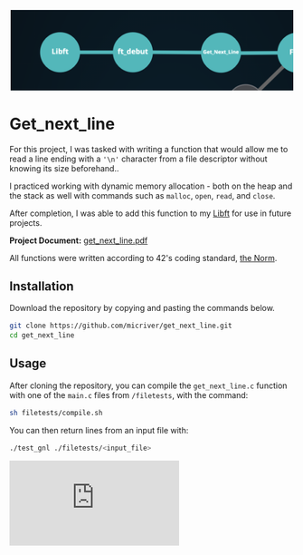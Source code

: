 <p align="center">
  <div align="center">
   <img src="assets/gnl_graph.png" width="500px"</img><br>
  </div>
</p>

# Get_next_line

For this project, I was tasked with writing a function that would allow me to read a line ending with a ```'\n'``` character from a file descriptor without knowing its size beforehand.. 

I practiced working with dynamic memory allocation - both on the heap and the stack as well with commands such as ```malloc```, ```open```, ```read```, and ```close```.

After completion, I was able to add this function to my [Libft](https://github.com/micriver/Libft.git) for use in future projects.

**Project Document:**
[get_next_line.pdf](https://github.com/micriver/get_next_line/blob/master/docs/get_next_line.en.pdf)

All functions were written according to 42's coding standard,
[the Norm](https://github.com/micriver/docs/norme.en%20.pdf).


## Installation

Download the repository by copying and pasting the commands below.

```bash
git clone https://github.com/micriver/get_next_line.git
cd get_next_line
```

## Usage

After cloning the repository, you can compile the ```get_next_line.c``` function with one of the ```main.c``` files from ```/filetests```, with the command:

```bash
sh filetests/compile.sh
```
You can then return lines from an input file with:

```bash
./test_gnl ./filetests/<input_file>
```

![Poem.txt output](https://github.com/micriver/get_next_line/blob/master/docs/get_next_line.en.pdf)
